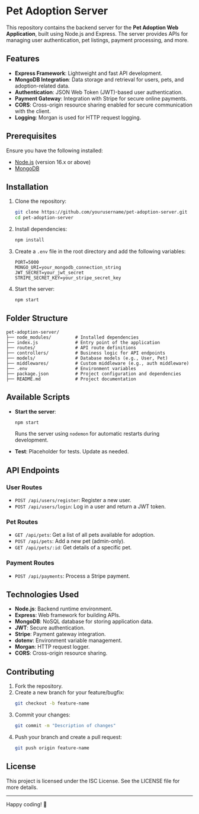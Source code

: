 # Pet Adoption Server

This repository contains the backend server for the **Pet Adoption Web Application**, built using Node.js and Express. The server provides APIs for managing user authentication, pet listings, payment processing, and more.

## Features

- **Express Framework**: Lightweight and fast API development.
- **MongoDB Integration**: Data storage and retrieval for users, pets, and adoption-related data.
- **Authentication**: JSON Web Token (JWT)-based user authentication.
- **Payment Gateway**: Integration with Stripe for secure online payments.
- **CORS**: Cross-origin resource sharing enabled for secure communication with the client.
- **Logging**: Morgan is used for HTTP request logging.

## Prerequisites

Ensure you have the following installed:

- [Node.js](https://nodejs.org/) (version 16.x or above)
- [MongoDB](https://www.mongodb.com/)

## Installation

1. Clone the repository:
   ```bash
   git clone https://github.com/yourusername/pet-adoption-server.git
   cd pet-adoption-server
   ```

2. Install dependencies:
   ```bash
   npm install
   ```

3. Create a `.env` file in the root directory and add the following variables:
   ```env
   PORT=5000
   MONGO_URI=your_mongodb_connection_string
   JWT_SECRET=your_jwt_secret
   STRIPE_SECRET_KEY=your_stripe_secret_key
   ```

4. Start the server:
   ```bash
   npm start
   ```

## Folder Structure

```
pet-adoption-server/
├── node_modules/         # Installed dependencies
├── index.js              # Entry point of the application
├── routes/               # API route definitions
├── controllers/          # Business logic for API endpoints
├── models/               # Database models (e.g., User, Pet)
├── middlewares/          # Custom middleware (e.g., auth middleware)
├── .env                  # Environment variables
├── package.json          # Project configuration and dependencies
├── README.md             # Project documentation
```

## Available Scripts

- **Start the server**:
  ```bash
  npm start
  ```
  Runs the server using `nodemon` for automatic restarts during development.

- **Test**:
  Placeholder for tests. Update as needed.

## API Endpoints

### User Routes
- `POST /api/users/register`: Register a new user.
- `POST /api/users/login`: Log in a user and return a JWT token.

### Pet Routes
- `GET /api/pets`: Get a list of all pets available for adoption.
- `POST /api/pets`: Add a new pet (admin-only).
- `GET /api/pets/:id`: Get details of a specific pet.

### Payment Routes
- `POST /api/payments`: Process a Stripe payment.

## Technologies Used

- **Node.js**: Backend runtime environment.
- **Express**: Web framework for building APIs.
- **MongoDB**: NoSQL database for storing application data.
- **JWT**: Secure authentication.
- **Stripe**: Payment gateway integration.
- **dotenv**: Environment variable management.
- **Morgan**: HTTP request logger.
- **CORS**: Cross-origin resource sharing.

## Contributing

1. Fork the repository.
2. Create a new branch for your feature/bugfix:
   ```bash
   git checkout -b feature-name
   ```
3. Commit your changes:
   ```bash
   git commit -m "Description of changes"
   ```
4. Push your branch and create a pull request:
   ```bash
   git push origin feature-name
   ```



## License

This project is licensed under the ISC License. See the LICENSE file for more details.

---

Happy coding! :tada:

